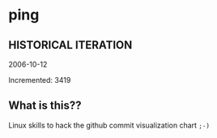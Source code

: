 # ping

## HISTORICAL ITERATION
2006-10-12

Incremented: 3419

## What is this?? 
Linux skills to hack the github commit visualization chart `;-)`
